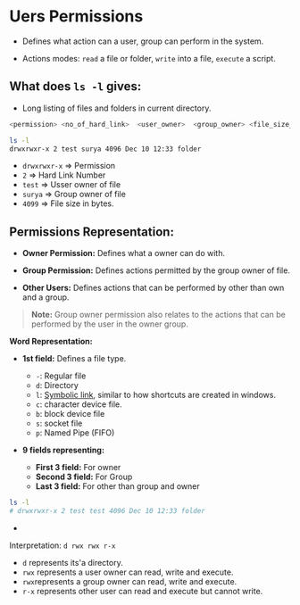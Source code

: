 # Uers Permissions

- Defines what action can a user, group can perform in the system.

- Actions modes: ``read`` a file or folder, ``write`` into a file, ``execute`` a script.


## What does `ls -l` gives:

- Long listing of files and folders in current directory.

```bash
<permission> <no_of_hard_link>  <user_owner>  <group_owner> <file_size_in_bytes> <last_modified_date> <last_modified_time> <file_name>
```

```bash
ls -l
drwxrwxr-x 2 test surya 4096 Dec 10 12:33 folder
```

- ``drwxrwxr-x`` => Permission
- ``2`` => Hard Link Number
- ``test`` => Usser owner of file
- ``surya`` => Group owner of file
- ``4099`` => File size in bytes.



## Permissions Representation:

- **Owner Permission:** Defines what a owner can do with.

- **Group Permission:** Defines actions permitted by the group owner of file.

- **Other Users:** Defines actions that can be performed by other than own and a group.

> **Note:** Group owner permission also relates to the actions that can be performed by the user  in the owner group.

**Word Representation:**

- **1st field:** Defines a file type.
     - `-`: Regular file
     - `d`: Directory
     - `l`: [Symbolic link](https://www.freecodecamp.org/news/symlink-tutorial-in-linux-how-to-create-and-remove-a-symbolic-link/), similar to how shortcuts are created in windows.
     - `c`: character device file.
     - `b`: block device file
     - `s`: socket file
     - `p`: Named Pipe (FIFO)
    
- **9 fields representing:**
    - **First 3 field:** For owner
    - **Second 3 field:** For Group
    - **Last 3 field:** For other than group and owner




```bash
ls -l
# drwxrwxr-x 2 test test 4096 Dec 10 12:33 folder
```

- 


Interpretation: ``d rwx rwx r-x``
- `d` represents its'a directory.
- `rwx` represents a user owner can read, write and execute.
- `rwx`represents a group owner can read, write and execute.
- `r-x` represents other user can read and execute but cannot write.

